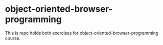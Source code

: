 # object-oriented-browser-programming

This is repo holds both exercises for object-oriented-browser-programming course.
